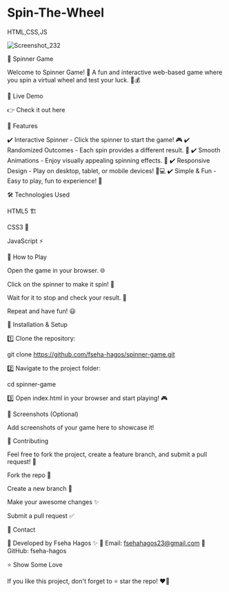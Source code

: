 # Spin-The-Wheel
HTML,CSS,JS

![Screenshot_232](https://github.com/nvmao/Spin-The-Wheel/assets/39910660/dd693c4b-4ec8-444c-adec-78c20c88ebeb)

🎡 Spinner Game

Welcome to Spinner Game! 🎰 A fun and interactive web-based game where you spin a virtual wheel and test your luck. 🔄💰

🚀 Live Demo

👉 Check it out here 

📌 Features

✔️ Interactive Spinner - Click the spinner to start the game! 🎮
✔️ Randomized Outcomes - Each spin provides a different result. 🎲
✔️ Smooth Animations - Enjoy visually appealing spinning effects. 🌟
✔️ Responsive Design - Play on desktop, tablet, or mobile devices! 📱💻
✔️ Simple & Fun - Easy to play, fun to experience! 🤩

🛠️ Technologies Used

HTML5 🏗️

CSS3 🎨

JavaScript ⚡

🎯 How to Play

Open the game in your browser. 🌐

Click on the spinner to make it spin! 🔄

Wait for it to stop and check your result. 🎊

Repeat and have fun! 😃

📂 Installation & Setup

1️⃣ Clone the repository:

git clone https://github.com/fseha-hagos/spinner-game.git

2️⃣ Navigate to the project folder:

cd spinner-game

3️⃣ Open index.html in your browser and start playing! 🎮

📸 Screenshots (Optional)

Add screenshots of your game here to showcase it!

🙌 Contributing

Feel free to fork the project, create a feature branch, and submit a pull request! 🚀

Fork the repo 🍴

Create a new branch 🔀

Make your awesome changes ✨

Submit a pull request ✅

📧 Contact

📌 Developed by Fseha Hagos ✨
💌 Email: fsehahagos23@gmail.com
🐙 GitHub: fseha-hagos

⭐ Show Some Love

If you like this project, don't forget to ⭐ star the repo! ❤️🎉
